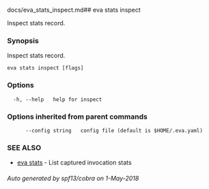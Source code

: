 docs/eva_stats_inspect.md## eva stats inspect

Inspect stats record.

### Synopsis

Inspect stats record.

```
eva stats inspect [flags]
```

### Options

```
  -h, --help   help for inspect
```

### Options inherited from parent commands

```
      --config string   config file (default is $HOME/.eva.yaml)
```

### SEE ALSO

* [eva stats](eva_stats.md)	 - List captured invocation stats

###### Auto generated by spf13/cobra on 1-May-2018
